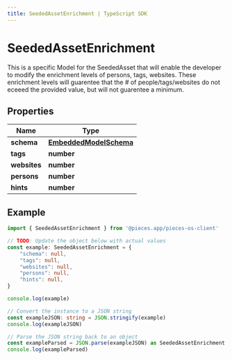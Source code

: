 ```yaml
---
title: SeededAssetEnrichment | TypeScript SDK
---
```



# SeededAssetEnrichment

This is a specific Model for the SeededAsset that will enable the developer to modify the enrichment levels of persons, tags, websites.  These enrichment levels will guarentee that the # of people/tags/websites do not eceeed the provided value, but will not guarentee a minimum.

## Properties

Name | Type
------------ | -------------
**schema** | [**EmbeddedModelSchema**](EmbeddedModelSchema)
**tags** | **number**
**websites** | **number**
**persons** | **number**
**hints** | **number**

## Example

```typescript
import { SeededAssetEnrichment } from '@pieces.app/pieces-os-client'

// TODO: Update the object below with actual values
const example: SeededAssetEnrichment = {
    "schema": null,
    "tags": null,
    "websites": null,
    "persons": null,
    "hints": null,
}

console.log(example)

// Convert the instance to a JSON string
const exampleJSON: string = JSON.stringify(example)
console.log(exampleJSON)

// Parse the JSON string back to an object
const exampleParsed = JSON.parse(exampleJSON) as SeededAssetEnrichment
console.log(exampleParsed)
```


